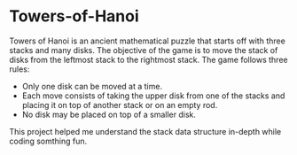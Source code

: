 # Towers-of-Hanoi
Towers of Hanoi is an ancient mathematical puzzle that starts off with three stacks and many disks.
The objective of the game is to move the stack of disks from the leftmost stack to the rightmost stack.
The game follows three rules:
- Only one disk can be moved at a time.
- Each move consists of taking the upper disk from one of the stacks and placing it on top of another stack or on an empty rod.
- No disk may be placed on top of a smaller disk.

This project helped me understand the stack data structure in-depth while coding somthing fun.
